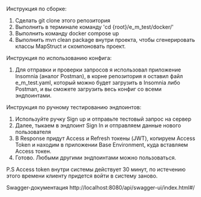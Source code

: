 Инструкция по сборке:
1. Сделать git clone этого репозитория
2. Выполнить в терминале команду 'cd {root}/e_m_test/docker/'
3. Выполнить команду docker compose up
4. Выполнить mvn clean package внутри проекта, чтобы сгенерировать классы MapStruct и скомпоновать проект.

Инструкция по использованию конфига:
1. Для отправки и проверки запросов я использовал приложение Insomnia (аналог Postman), в корне репозитория я оставил файл e_m_test.yaml, который можно будет загрузить в Insomnia либо Postman, и вы сможете загрузить весь конфиг со всеми эндпоинтами.

Инструкция по ручному тестированию эндпоинтов:
1. Используйте ручку Sign up и отправьте тестовый запрос на сервер
2. Далее, тыкаем в эндпоинт Sign In и отправляем данные нового пользователя
3. В Response придут Access и Refresh токены (JWT), копируем Access Token и находим в приложении Base Environment, куда вставляем Access токен.
4. Готово. Любыми другими эндпоинтами можно пользоваться.

P.S Access token внутри системы действует 30 минут, по истечению этого времени клиенту придется войти в систему заново.

Swagger-документация
http://localhost:8080/api/swagger-ui/index.html#/
